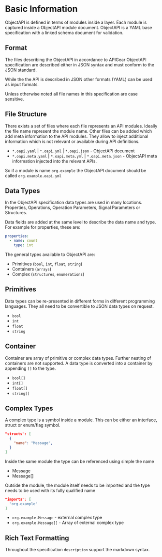 # Basic Information

ObjectAPI is defined in terms of modules inside a layer. Each module is captured inside a ObjectAPI module document. ObjectAPI is a YAML base specification with a linked schema document for validation.

## Format

The files describing the ObjectAPI in accordance to APIGear ObjectAPI specification are described either in JSON syntax and must conform to the JSON standard.

While the the API is described in JSON other formats (YAML) can be used as input formats.

Unless otherwise noted all file names in this specification are case sensitive.

## File Structure

There exists a set of files where each file represents an API modules. Ideally the file name represent the module name. Other files can be added which add meta information to the API modules. They allow to inject additional information which is not relevant or available during API definitions.

- `*.oapi.yaml` | `*.oapi.yml` | `*.oapi.json` - ObjectAPI document
- `*.oapi.meta.yaml` | `*.oapi.meta.yml` | `*.oapi.meta.json` - ObjectAPI meta information injected into the relevant APIs.

So if a module is name `org.example` the ObjectAPI document should be called `org.example.oapi.yml`

## Data Types

In the ObjectAPI specification data types are used in many locations. Properties, Operations, Operation Parameters, Signal Parameters or Structures.

Data fields are added at the same level to describe the data name and type. For example for properties, these are:

```yaml
properties:
  - name: count
    type: int
```

The general types available to ObjectAPI are:

- Primitives (`bool`, `int`, `float`, `string`)
- Containers (`arrays`)
- Complex (`structures`, `enumerations`)

## Primitives

Data types can be re-presented in different forms in different programming languages. They all need to be convertible to JSON data types on request.

- `bool`
- `int`
- `float`
- `string`

## Container

Container are array of primitive or complex data types. Further nesting of containers are not supported. A data type is converted into a container by appending `[]` to the type.

- `bool[]`
- `int[]`
- `float[]`
- `string[]`

## Complex Types

A complex type is a symbol inside a module. This can be either an interface, struct or enum/flag symbol.

```json
"structs": [
  {
    "name": "Message",
  }
]
```

Inside the same module the type can be referenced using simple the name

- Message
- Message[]

Outside the module, the module itself needs to be imported and the type needs to be used with its fully qualified name

```json
"imports": [
  "org.example"
]
```

- `org.example.Message` - external complex type
- `org.example.Message[]` - Array of external complex type

## Rich Text Formatting

Throughout the specification `description` support the markdown syntax.
